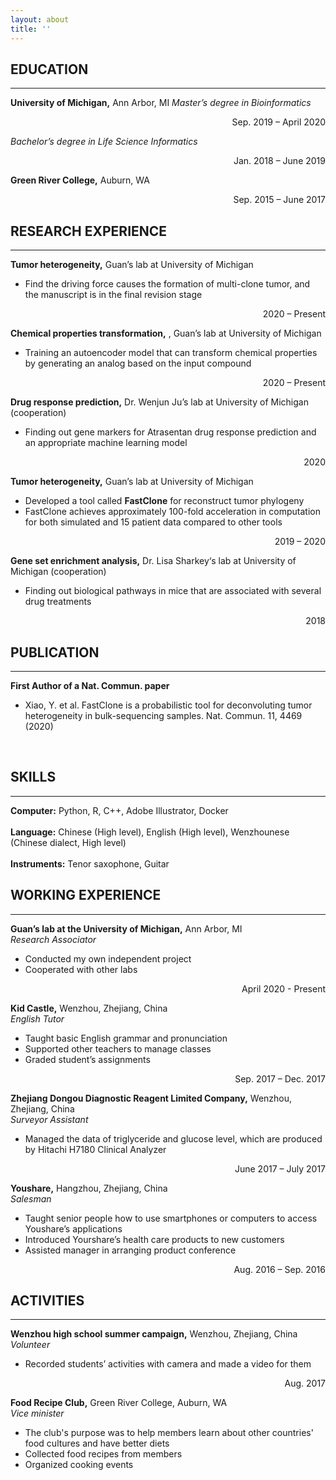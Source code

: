 ```yaml
---
layout: about
title: ''
---
```


## **EDUCATION** 
---
**University of Michigan,** Ann Arbor, MI 
*Master’s degree in Bioinformatics*                                               
<p style='text-align: right;'> Sep. 2019 – April 2020 </p>

*Bachelor’s degree in Life Science Informatics*                                                                                      
<p style='text-align: right;'> Jan. 2018 – June 2019 </p>

**Green River College,** Auburn, WA                       
<p style='text-align: right;'> Sep. 2015 – June 2017 </p>


## **RESEARCH EXPERIENCE**
---
**Tumor heterogeneity,** Guan’s lab at University of Michigan <br />
- Find the driving force causes the formation of multi-clone tumor, and the manuscript is in the final revision stage
<p style='text-align: right;'> 2020 – Present </p>

**Chemical properties transformation,** , Guan’s lab at University of Michigan <br />
- Training an autoencoder model that can transform chemical properties by generating an analog based on the input compound
<p style='text-align: right;'> 2020 – Present </p>

**Drug response prediction,** Dr. Wenjun Ju’s lab at University of Michigan (cooperation) <br />
- Finding out gene markers for Atrasentan drug response prediction and an appropriate machine learning model
<p style='text-align: right;'> 2020 </p>

**Tumor heterogeneity,** Guan’s lab at University of Michigan <br />
- Developed a tool called **FastClone** for reconstruct tumor phylogeny 
- FastClone achieves approximately 100-fold acceleration in computation for both simulated and 15 patient data compared to other tools
<p style='text-align: right;'> 2019 – 2020 </p>

**Gene set enrichment analysis,** Dr. Lisa Sharkey‘s lab at University of Michigan (cooperation) <br />
- Finding out biological pathways in mice that are associated with several drug treatments
<p style='text-align: right;'> 2018 </p>


## **PUBLICATION**
---
**First Author of a Nat. Commun. paper** 
- Xiao, Y. et al. FastClone is a probabilistic tool for deconvoluting tumor heterogeneity in bulk-sequencing samples. Nat. Commun. 11, 4469 (2020)
<br />

## **SKILLS** 
---
**Computer:** Python, R, C++, Adobe Illustrator, Docker <br />
<br />
**Language:** Chinese (High level), English (High level), Wenzhounese (Chinese dialect, High level) <br />
<br />
**Instruments:** Tenor saxophone, Guitar
<br />

## **WORKING EXPERIENCE**
---
**Guan’s lab at the University of Michigan,** Ann Arbor, MI <br />
*Research Associator*
- Conducted my own independent project 
- Cooperated with other labs               
<p style='text-align: right;'> April 2020 - Present </p>

**Kid Castle,** Wenzhou, Zhejiang, China <br />
*English Tutor*
- Taught basic English grammar and pronunciation
- Supported other teachers to manage classes  
- Graded student’s assignments                   
<p style='text-align: right;'> Sep. 2017 – Dec. 2017 </p>

**Zhejiang Dongou Diagnostic Reagent Limited Company,** Wenzhou, Zhejiang, China <br />
*Surveyor Assistant*
- Managed the data of triglyceride and glucose level, which are produced by Hitachi H7180 Clinical Analyzer               
<p style='text-align: right;'> June 2017 – July 2017 </p>

**Youshare,** Hangzhou, Zhejiang, China <br />
*Salesman*
- Taught senior people how to use smartphones or computers to access Youshare’s applications
- Introduced Yourshare’s health care products to new customers
- Assisted manager in arranging product conference                  
<p style='text-align: right;'> Aug. 2016 – Sep. 2016 </p>


## **ACTIVITIES**
---
**Wenzhou high school summer campaign,** Wenzhou, Zhejiang, China <br />
*Volunteer*
- Recorded students’ activities with camera and made a video for them
<p style='text-align: right;'> Aug. 2017 </p>

**Food Recipe Club,** Green River College, Auburn, WA <br />
*Vice minister*
- The club's purpose was to help members learn about other countries' food cultures and have better diets
- Collected food recipes from members
- Organized cooking events 





